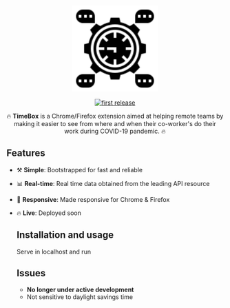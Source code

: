 <!---  LOGO   -->
<div align="center">
  <p>
  <img src="./images/clock.png" width="200"/>
  </p>
  
  <!---  SHIELDS   -->
  <p>
    <a href="https://github.com/anuragbhu/TimeBox">
      <img alt="first release" src="https://img.shields.io/badge/release-v1.0-brightgreen.svg" />
    </a>
  </p>
  
  🔥 **TimeBox**  is a Chrome/Firefox extension aimed at helping remote teams by making it easier to see from where and when their co-worker's do their work during   COVID-19 pandemic. 🔥
  
  </div>
  
  ## Features

- ⚒️ **Simple**: Bootstrapped for fast and reliable

- 📊 **Real-time**: Real time data obtained from the leading API resource 

- 📱 **Responsive**: Made responsive for Chrome & Firefox 

- 🔥 **Live**: Deployed soon

  ## Installation and usage
  Serve in localhost and run

  ## Issues
  - **No longer under active development**
  - Not sensitive to daylight savings time
